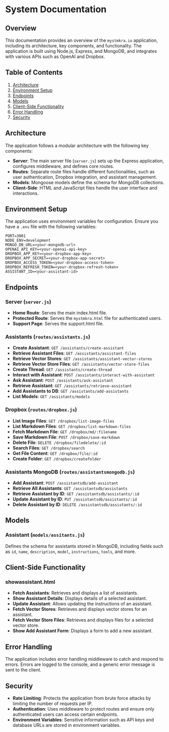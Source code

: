 # System Documentation

## Overview

This documentation provides an overview of the `mystmkra.io` application, including its architecture, key components, and functionality. The application is built using Node.js, Express, and MongoDB, and integrates with various APIs such as OpenAI and Dropbox.

## Table of Contents

1. [Architecture](#architecture)
2. [Environment Setup](#environment-setup)
3. [Endpoints](#endpoints)
4. [Models](#models)
5. [Client-Side Functionality](#client-side-functionality)
6. [Error Handling](#error-handling)
7. [Security](#security)

## Architecture

The application follows a modular architecture with the following key components:

- **Server**: The main server file (`server.js`) sets up the Express application, configures middleware, and defines core routes.
- **Routes**: Separate route files handle different functionalities, such as user authentication, Dropbox integration, and assistant management.
- **Models**: Mongoose models define the schema for MongoDB collections.
- **Client-Side**: HTML and JavaScript files handle the user interface and interactions.

## Environment Setup

The application uses environment variables for configuration. Ensure you have a `.env` file with the following variables:

```
PORT=3001
NODE_ENV=development
MONGO_DB_URL=<your-mongodb-url>
OPENAI_API_KEY=<your-openai-api-key>
DROPBOX_APP_KEY=<your-dropbox-app-key>
DROPBOX_APP_SECRET=<your-dropbox-app-secret>
DROPBOX_ACCESS_TOKEN=<your-dropbox-access-token>
DROPBOX_REFRESH_TOKEN=<your-dropbox-refresh-token>
ASSISTANT_ID=<your-assistant-id>
```

## Endpoints

### Server (`server.js`)

- **Home Route**: Serves the main index.html file.
- **Protected Route**: Serves the `mystmkra.html` file for authenticated users.
- **Support Page**: Serves the support.html file.

### Assistants (`routes/assistants.js`)

- **Create Assistant**: `GET /assistants/create-assistant`
- **Retrieve Assistant Files**: `GET /assistants/assistant-files`
- **Retrieve Vector Stores**: `GET /assistants/assistant-vector-stores`
- **Retrieve Vector Store Files**: `GET /assistants/vector-store-files`
- **Create Thread**: `GET /assistants/create-thread`
- **Interact with Assistant**: `POST /assistants/interact-with-assistant`
- **Ask Assistant**: `POST /assistants/ask-assistant`
- **Retrieve Assistant**: `GET /assistants/retrieve-assistant`
- **Add Assistants to DB**: `GET /assistants/add-assistants`
- **List Models**: `GET /assistants/models`

### Dropbox (`routes/dropbox.js`)

- **List Image Files**: `GET /dropbox/list-image-files`
- **List Markdown Files**: `GET /dropbox/list-markdown-files`
- **Fetch Markdown File**: `GET /dropbox/md/:filename`
- **Save Markdown File**: `POST /dropbox/save-markdown`
- **Delete File**: `DELETE /dropbox/filedelete/:id`
- **Search Files**: `GET /dropbox/search`
- **Get File Content**: `GET /dropbox/file/:id`
- **Create Folder**: `GET /dropbox/createfolder`

### Assistants MongoDB (`routes/assistantsmongodb.js`)

- **Add Assistant**: `POST /assistantsdb/add-assistant`
- **Retrieve All Assistants**: `GET /assistantsdb/assistants`
- **Retrieve Assistant by ID**: `GET /assistantsdb/assistants/:id`
- **Update Assistant by ID**: `PUT /assistantsdb/assistants/:id`
- **Delete Assistant by ID**: `DELETE /assistantsdb/assistants/:id`

## Models

### Assistant (`models/assitants.js`)

Defines the schema for assistants stored in MongoDB, including fields such as `id`, `name`, `description`, `model`, `instructions`, `tools`, and more.

## Client-Side Functionality

### showassistant.html

- **Fetch Assistants**: Retrieves and displays a list of assistants.
- **Show Assistant Details**: Displays details of a selected assistant.
- **Update Assistant**: Allows updating the instructions of an assistant.
- **Fetch Vector Stores**: Retrieves and displays vector stores for an assistant.
- **Fetch Vector Store Files**: Retrieves and displays files for a selected vector store.
- **Show Add Assistant Form**: Displays a form to add a new assistant.

## Error Handling

The application includes error handling middleware to catch and respond to errors. Errors are logged to the console, and a generic error message is sent to the client.

## Security

- **Rate Limiting**: Protects the application from brute force attacks by limiting the number of requests per IP.
- **Authentication**: Uses middleware to protect routes and ensure only authenticated users can access certain endpoints.
- **Environment Variables**: Sensitive information such as API keys and database URLs are stored in environment variables.

